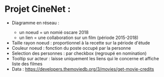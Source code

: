<h1>Projet CineNet :</h1>

<ul>
  <li> Diagramme en réseau : </li>
  <ul>
    <li>un noeud = un nomié oscare 2018</li>
    <li>un lien = une collaboration sur un film (période 2015-2018)</li>
  </ul>
  <li> Taille rayon noeud : proportionnel à la recette sur la période d'étude</li>
  <li> Couleur noeud : fonction du poste occupé par la personne</li>
  <li> Selection des personnes : par checkbox (regroupé en nomination)</li>
<li>Tooltip sur acteur : laisse uniquement les liens qui le concerne et affiche liste des filmes</li>
  <li>Data : <a href="https://developers.themoviedb.org/3/movies/get-movie-credits">https://developers.themoviedb.org/3/movies/get-movie-credits</a></li>
</ul>
